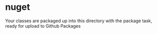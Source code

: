 nuget
==========

Your classes are packaged up into this directory with the package task, ready for upload to Github Packages